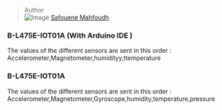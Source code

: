 
> Author  
> ![Image](https://github.com/Safouene-Mahfoudh/Safouene-Mahfoudh.github.io/blob/main/static/media/profile.bf152a3f.jpg) [Safouene Mahfoudh](https://github.com/Safouene-Mahfoudh)








### B-L475E-IOT01A (With Arduino IDE )
The values of the different sensors are sent in this order :  Accelerometer,Magnetometer,humidityy,ttemperature


### B-L475E-IOT01A
The values of the different sensors are sent in this order :  Accelerometer,Magnetometer,Gyroscope,humidity,temperature,pressure
